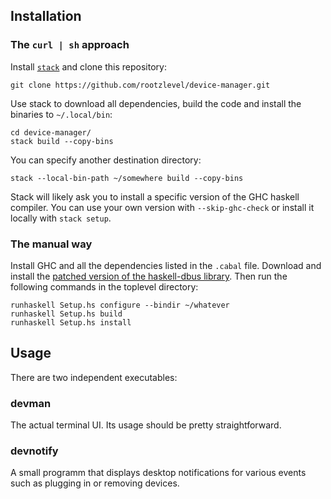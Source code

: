 ## Installation

### The `curl | sh` approach

Install [`stack`](https://github.com/commercialhaskell/stack) and
clone this repository:

    git clone https://github.com/rootzlevel/device-manager.git

Use stack to download all dependencies, build the code and install the
binaries to `~/.local/bin`:

    cd device-manager/
	stack build --copy-bins

You can specify another destination directory:

    stack --local-bin-path ~/somewhere build --copy-bins

Stack will likely ask you to install a specific version of the GHC
haskell compiler. You can use your own version with `--skip-ghc-check`
or install it locally with `stack setup`.


### The manual way

Install GHC and all the dependencies listed in the `.cabal` file.
Download and install the
[patched version of the haskell-dbus library](https://gitlab.com/hpdeifel/haskell-dbus/tree/path_namespace).
Then run the following commands in the toplevel directory:

    runhaskell Setup.hs configure --bindir ~/whatever
	runhaskell Setup.hs build
	runhaskell Setup.hs install

## Usage

There are two independent executables:

### devman

The actual terminal UI. Its usage should be pretty straightforward.

### devnotify

A small programm that displays desktop notifications for various
events such as plugging in or removing devices.
